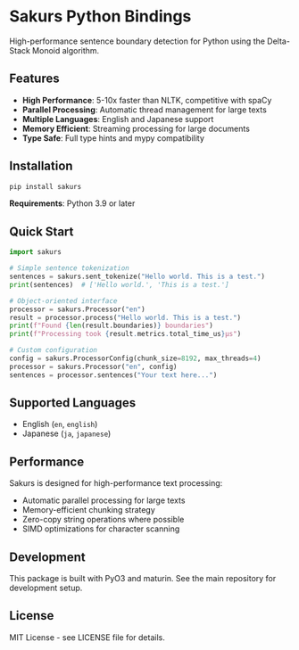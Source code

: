 # Sakurs Python Bindings

High-performance sentence boundary detection for Python using the Delta-Stack Monoid algorithm.

## Features

- **High Performance**: 5-10x faster than NLTK, competitive with spaCy
- **Parallel Processing**: Automatic thread management for large texts
- **Multiple Languages**: English and Japanese support
- **Memory Efficient**: Streaming processing for large documents
- **Type Safe**: Full type hints and mypy compatibility

## Installation

```bash
pip install sakurs
```

**Requirements**: Python 3.9 or later

## Quick Start

```python
import sakurs

# Simple sentence tokenization
sentences = sakurs.sent_tokenize("Hello world. This is a test.")
print(sentences)  # ['Hello world.', 'This is a test.']

# Object-oriented interface
processor = sakurs.Processor("en")
result = processor.process("Hello world. This is a test.")
print(f"Found {len(result.boundaries)} boundaries")
print(f"Processing took {result.metrics.total_time_us}μs")

# Custom configuration
config = sakurs.ProcessorConfig(chunk_size=8192, max_threads=4)
processor = sakurs.Processor("en", config)
sentences = processor.sentences("Your text here...")
```

## Supported Languages

- English (`en`, `english`)
- Japanese (`ja`, `japanese`)

## Performance

Sakurs is designed for high-performance text processing:

- Automatic parallel processing for large texts
- Memory-efficient chunking strategy
- Zero-copy string operations where possible
- SIMD optimizations for character scanning

## Development

This package is built with PyO3 and maturin. See the main repository for development setup.

## License

MIT License - see LICENSE file for details.